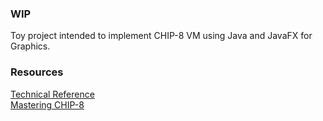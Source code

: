 ### WIP


Toy project intended to implement CHIP-8 VM using Java and JavaFX for Graphics.
 

### Resources  
[Technical Reference](http://devernay.free.fr/hacks/chip8/C8TECH10.HTM)  
[Mastering CHIP-8](http://mattmik.com/files/chip8/mastering/chip8.html)
